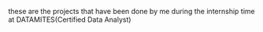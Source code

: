 these are the projects that have been done by me during the internship time at DATAMITES(Certified Data Analyst)

